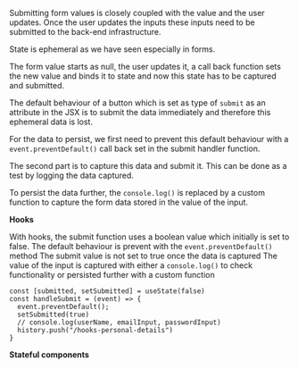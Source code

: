 Submitting form values is closely coupled with the value and the user updates. Once the user updates the inputs these inputs need to be submitted to the back-end infrastructure.

State is ephemeral as we have seen especially in forms.

The form value starts as null, the user updates it, a call back function sets the new value and binds it to state and now this state has to be captured and submitted.

The default behaviour  of a button which is set as type of `submit` as an attribute in the JSX is to submit the data immediately and therefore this ephemeral data is lost.

For the data to persist, we first need to prevent this default behaviour with a `event.preventDefault()` call back set in the submit handler function.

The second part is to capture this data and submit it. This can be done as a test by logging the data captured.

To persist the data further, the `console.log()` is replaced by a custom function to capture the form data stored in the value of the input.

__Hooks__

With hooks, the submit function uses a boolean value which initially is set to false.
The default behaviour is prevent with the `event.preventDefault()` method
The submit value is not set to true once the data is captured
The value of the input is captured with either a `console.log()` to check functionality or persisted further with a custom function

```
const [submitted, setSubmitted] = useState(false)
const handleSubmit = (event) => {
  event.preventDefault();
  setSubmitted(true)
  // console.log(userName, emailInput, passwordInput)
  history.push("/hooks-personal-details")
}
```

__Stateful components__